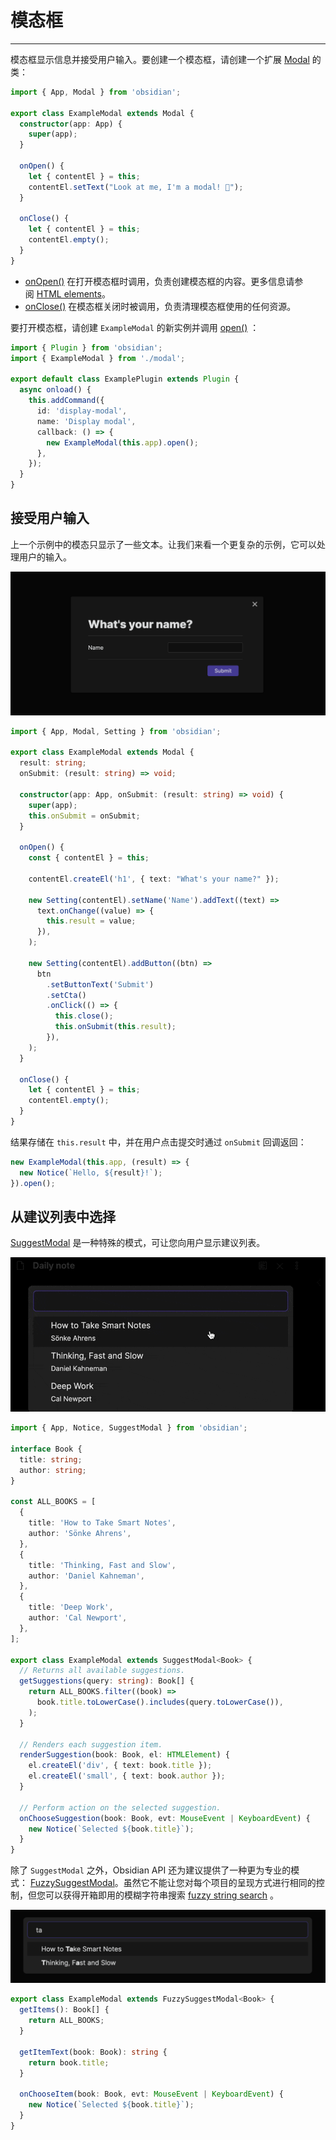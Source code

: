 <!--
 * @Author: Raistlind johnd0712@gmail.com
 * @Date: 2024-01-18 10:18:00
 * @LastEditors: Raistlind
 * @LastEditTime: 2024-01-18 10:18:00
 * @Description:
-->

# 模态框

---

模态框显示信息并接受用户输入。要创建一个模态框，请创建一个扩展 [Modal](https://docs.obsidian.md/Reference/TypeScript+API/Modal/Modal) 的类：

```ts
import { App, Modal } from 'obsidian';

export class ExampleModal extends Modal {
  constructor(app: App) {
    super(app);
  }

  onOpen() {
    let { contentEl } = this;
    contentEl.setText("Look at me, I'm a modal! 👀");
  }

  onClose() {
    let { contentEl } = this;
    contentEl.empty();
  }
}
```

- [onOpen()](https://docs.obsidian.md/Reference/TypeScript+API/View/onOpen) 在打开模态框时调用，负责创建模态框的内容。更多信息请参阅 [HTML elements](https://docs.obsidian.md/Plugins/User+interface/HTML+elements)。
- [onClose()](https://docs.obsidian.md/Reference/TypeScript+API/Modal/onClose) 在模态框关闭时被调用，负责清理模态框使用的任何资源。

要打开模态框，请创建 `ExampleModal` 的新实例并调用 [open()](https://docs.obsidian.md/Reference/TypeScript+API/Modal/open) ：

```ts
import { Plugin } from 'obsidian';
import { ExampleModal } from './modal';

export default class ExamplePlugin extends Plugin {
  async onload() {
    this.addCommand({
      id: 'display-modal',
      name: 'Display modal',
      callback: () => {
        new ExampleModal(this.app).open();
      },
    });
  }
}
```

## 接受用户输入

上一个示例中的模态只显示了一些文本。让我们来看一个更复杂的示例，它可以处理用户的输入。

![模态输入示例](/images/ttdgq.png)

```ts
import { App, Modal, Setting } from 'obsidian';

export class ExampleModal extends Modal {
  result: string;
  onSubmit: (result: string) => void;

  constructor(app: App, onSubmit: (result: string) => void) {
    super(app);
    this.onSubmit = onSubmit;
  }

  onOpen() {
    const { contentEl } = this;

    contentEl.createEl('h1', { text: "What's your name?" });

    new Setting(contentEl).setName('Name').addText((text) =>
      text.onChange((value) => {
        this.result = value;
      }),
    );

    new Setting(contentEl).addButton((btn) =>
      btn
        .setButtonText('Submit')
        .setCta()
        .onClick(() => {
          this.close();
          this.onSubmit(this.result);
        }),
    );
  }

  onClose() {
    let { contentEl } = this;
    contentEl.empty();
  }
}
```

结果存储在 `this.result` 中，并在用户点击提交时通过 `onSubmit` 回调返回：

```ts
new ExampleModal(this.app, (result) => {
  new Notice(`Hello, ${result}!`);
}).open();
```

## 从建议列表中选择

[SuggestModal](https://docs.obsidian.md/Reference/TypeScript+API/SuggestModal) 是一种特殊的模式，可让您向用户显示建议列表。

![SuggestModal 示例](/images/4hqsi.gif)

```ts
import { App, Notice, SuggestModal } from 'obsidian';

interface Book {
  title: string;
  author: string;
}

const ALL_BOOKS = [
  {
    title: 'How to Take Smart Notes',
    author: 'Sönke Ahrens',
  },
  {
    title: 'Thinking, Fast and Slow',
    author: 'Daniel Kahneman',
  },
  {
    title: 'Deep Work',
    author: 'Cal Newport',
  },
];

export class ExampleModal extends SuggestModal<Book> {
  // Returns all available suggestions.
  getSuggestions(query: string): Book[] {
    return ALL_BOOKS.filter((book) =>
      book.title.toLowerCase().includes(query.toLowerCase()),
    );
  }

  // Renders each suggestion item.
  renderSuggestion(book: Book, el: HTMLElement) {
    el.createEl('div', { text: book.title });
    el.createEl('small', { text: book.author });
  }

  // Perform action on the selected suggestion.
  onChooseSuggestion(book: Book, evt: MouseEvent | KeyboardEvent) {
    new Notice(`Selected ${book.title}`);
  }
}
```

除了 `SuggestModal` 之外，Obsidian API 还为建议提供了一种更为专业的模式： [FuzzySuggestModal](https://docs.obsidian.md/Reference/TypeScript+API/FuzzySuggestModal)。虽然它不能让您对每个项目的呈现方式进行相同的控制，但您可以获得开箱即用的模糊字符串搜索 [fuzzy string search](https://en.wikipedia.org/wiki/Approximate_string_matching) 。

![FuzzySuggestModal 示例](/images/4wo3c.png)

```ts
export class ExampleModal extends FuzzySuggestModal<Book> {
  getItems(): Book[] {
    return ALL_BOOKS;
  }

  getItemText(book: Book): string {
    return book.title;
  }

  onChooseItem(book: Book, evt: MouseEvent | KeyboardEvent) {
    new Notice(`Selected ${book.title}`);
  }
}
```
